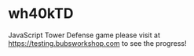 # wh40kTD
JavaScript Tower Defense game
please visit at https://testing.bubsworkshop.com to see the progress!
